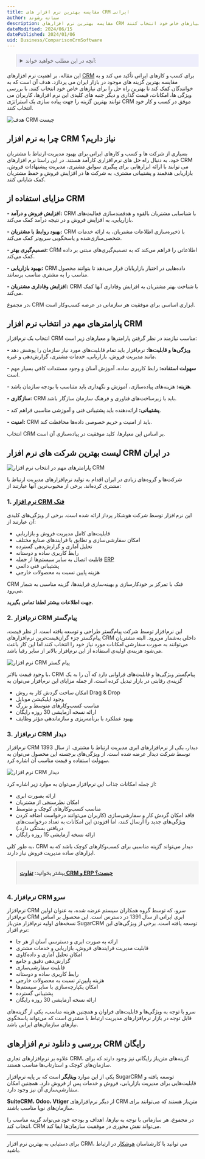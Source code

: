 ```yaml
---
title: مقایسه بهترین نرم افزار های CRM ایرانی
author: سمانه رشوند
description: مقایسه بهترین نرم افزارهای CRM از نظر امکانات، قیمت و... برای کسب و کارهای ایرانی با هدف آنکه به خوانندگان کمک کند تا بهترین راه حل را برای نیازهای خاص خود انتخاب کنند.
dateModified: 2024/06/15
datePublished: 2024/01/06
uid: Business/ComparisonCrmSoftware
---
```

<blockquote style="background-color:#eeeefc; padding:0.5rem">

<details>
  <summary>آنچه در این مطلب خواهید خواند:</summary>
  <ul>
    <li>چرا به نرم افزار CRM نیاز داریم؟</li>
    <li>مزایای استفاده از CRM</li>
    <li>پارامترهای مهم در انتخاب نرم افزار CRM</li>
    <li>لیست بهترین شرکت های نرم افزار CRM در ایران</li>
    <ul>
      <li>نرم افزار CRM فنک</li>
      <li>نرم افزار CRM پیام گستر</li>
      <li>نرم افزار CRM دیدار</li>
      <li>نرم افزار CRM سرو</li>
    </ul>
    <li>دانلود نرم افزار CRM رایگان</li>
  </ul>
</details>

</blockquote>

این مقاله، بر اهمیت نرم افزارهای <a href="https://www.hooshkar.com/Wiki/Business/WhatIsCrm" target="_blank">CRM</a> برای کسب و کارهای ایرانی تأکید می کند و به مقایسه بهترین گزینه های موجود در بازار ایران می پردازد. هدف آن است که به خوانندگان کمک کند تا بهترین راه حل را برای نیازهای خاص خود انتخاب کنند. با بررسی ویژگی ها، امکانات، قیمت گذاری و دیگر جنبه های کلیدی این نرم افزارها، کاربران می توانند بهترین گزینه را جهت پیاده سازی یک استراتژی CRM موفق در کسب و کار خود انتخاب کنند.

![هدف CRM چیست](./Images/ComparisonCrmSoftware-01.webp)

## چرا به نرم افزار CRM نیاز داریم؟

بسیاری از شرکت ها و کسب و کارهای ایرانی برای بهبود مدیریت ارتباط با مشتریان خود، به دنبال راه حل های نرم افزاری کارآمد هستند. در این راستا نرم افزارهای CRM می توانند با ارائه ابزارهایی برای پیگیری سوابق مشتری، مدیریت پیشنهادات فروش، بازاریابی هدفمند و پشتیبانی مشتری، به شرکت ها در افزایش فروش و حفظ مشتریان کمک شایانی کنند.

## مزایای استفاده از CRM

**- افزایش فروش و درآمد:** CRM با شناسایی مشتریان بالقوه و هدفمندسازی فعالیت‌های بازاریابی، به افزایش فروش و در نتیجه درآمد کمک می‌کند.

**- بهبود روابط با مشتریان:** CRM با ذخیره‌سازی اطلاعات مشتریان، به ارائه خدمات شخصی‌سازی‌شده و پاسخگویی سریع‌تر کمک می‌کند.

**- تصمیم‌گیری بهتر:** CRM اطلاعاتی را فراهم می‌کند که به تصمیم‌گیری‌های مبتنی بر داده کمک می‌کند.

**- بهبود بازاریابی:** CRM داده‌هایی در اختیار بازاریابان قرار می‌دهد تا بتوانند محصول مناسب را به مشتری مناسب برسانند. 

**- افزایش وفاداری مشتریان:** CRM با شناخت بهتر مشتریان به افزایش وفاداری آنها کمک می‌کند.

در مجموع، CRM ابزاری اساسی برای موفقیت هر سازمانی در عرصه کسب‌وکار است.


## پارامترهای مهم در انتخاب نرم افزار CRM

انتخاب یک نرم‌افزار CRM مناسب نیازمند در نظر گرفتن پارامترها و معیارهای زیر است:

**- ویژگی‌ها و قابلیت‌ها:** نرم‌افزار باید تمام قابلیت‌های مورد نیاز سازمان را پوشش دهد مانند مدیریت فروش، بازاریابی، خدمات مشتری، گزارش‌دهی و غیره.

**- سهولت استفاده:** رابط کاربری ساده، آموزش آسان و وجود مستندات کافی بسیار مهم است. 

**- هزینه:** هزینه‌های پیاده‌سازی، آموزش و نگهداری باید متناسب با بودجه سازمان باشد.

**- سازگاری:** CRM باید با زیرساخت‌های فناوری و فرهنگ سازمان سازگار باشد.

**- پشتیبانی:** ارائه‌دهنده باید پشتیبانی فنی و آموزشی مناسبی فراهم کند.

**- امنیت:** CRM باید از امنیت و حریم خصوصی داده‌ها محافظت کند.

انتخاب CRM بر اساس این معیارها، کلید موفقیت در پیاده‌سازی آن است.

## لیست بهترین شرکت های نرم افزار CRM در ایران

![پارامترهای مهم در انتخاب نرم افزار CRM](./Images/ComparisonCrmSoftware-02.webp)

شرکت‌ها و گروه‌های زیادی در ایران اقدام به تولید نرم‌افزارهای مدیریت ارتباط با مشتری کرده‌اند. برخی از محبوب‌ترین آنها عبارتند از:

### 1. <a href="https://www.hooshkar.com/Software/Fennec/Module/CRM" target="_blank">نرم افزار  CRM فنک</a>

این نرم‌افزار توسط شرکت هوشکار پرداز ارائه شده است. برخی از ویژگی‌های کلیدی آن عبارتند از:

-	قابلیت‌های کامل مدیریت فروش و بازاریابی
-	امکان سفارشی‌سازی و تطابق با فرایندهای صنایع مختلف
-	تحلیل آماری و گزارش‌دهی گسترده 
-	رابط کاربری ساده و دوستانه
-	قابلیت اتصال به سایر سیستم‌ها از جمله <a href="https://www.hooshkar.com/Software/Fennec" target="_blank">ERP</a>
-	پشتیبانی فنی دائمی
-	هزینه پایین نسبت به محصولات خارجی

CRM فنک با تمرکز بر خودکارسازی و بهینه‌سازی فرایندها، گزینه مناسبی به شمار می‌رود.

**جهت اطلاعات بیشتر لطفا تماس بگیرید.**

### 2. نرم‌افزار CRM پیام‌گستر
این نرم‌افزار توسط شرکت پیام‌گستر طراحی و توسعه یافته است. از نظر قیمت، پیام‌گستر جزء گران‌قیمت‌ترین نرم‌افزارهای CRM داخلی به‌شمار می‌رود. البته مشتریان می‌توانند به صورت سفارشی امکانات مورد نیاز خود را انتخاب کنند اما این کار باعث می‌شود هزینه‌ی اولیه‌ی استفاده از این نرم‌افزار بالاتر از سایر رقبا باشد.

![نرم افزار CRM پیام گستر](./Images/ComparisonCrmSoftware-03.webp)

با وجود قیمت بالاتر،  CRM پیام‌گستر ویژگی‌ها و قابلیت‌های فراوانی دارد که آن را به یک گزینه‌ی رقابتی در بازار تبدیل کرده است. از جمله مزایای این نرم‌افزار می‌توان به 

- امکان ساخت گردش کار به روش Drag & Drop
- وجود اپلیکیشن موبایل
- مناسب کسب‌وکارهای متوسط و بزرگ
- ارائه نسخه آزمایشی 30 روزه رایگان
- بهبود عملکرد با برنامه‌ریزی و سازماندهی مؤثر وظایف
### 3. نرم‌افزار CRM دیدار

نرم‌افزار CRM دیدار، یکی از نرم‌افزارهای ابری مدیریت ارتباط با مشتری، از سال 1393 توسط شرکت دیدار عرضه شده است. از ویژگی‌های برجسته این محصول می‌توان به سهولت استفاده و قیمت مناسب آن اشاره کرد.

![نرم افزار CRM دیدار](./Images/ComparisonCrmSoftware-04.webp)

از جمله امکانات جذاب این نرم‌افزار می‌توان به موارد زیر اشاره کرد:

- ارائه بصورت ابری
- امکان نظرسنجی از مشتریان
- مناسب کسب‌وکارهای کوچک و متوسط
- فاقد امکان گردش کار و سفارشی‌سازی (کاربران می‌توانند درخواست اضافه کردن ویژگی‌های جدید را ارسال کنند، اما افزودن این امکانات به تعداد درخواست‌های دریافتی بستگی دارد.)
- ارائه نسخه آزمایشی 15 روزه رایگان 
 
به طور کلی، CRM دیدار می‌تواند گزینه مناسبی برای کسب‌وکارهای کوچک باشد که به ابزارهای ساده مدیریت فروش نیاز دارند.

<blockquote style="background-color:#f5f5f5; padding:0.5rem">
<p><strong>بیشتر بخوانید: <a href="https://www.hooshkar.com/Wiki/Business/CrmAndErpDifferences" target="_blank">تفاوت CRM و ERP چیست؟</a></p></strong></blockquote>

### 4. نرم‌افزار CRM سرو

نرم‌افزار CRM سرو، که توسط گروه همکاران سیستم عرضه شده، به عنوان اولین نرم‌افزار CRM ابری ایرانی از سال 1391 در دسترس است. این محصول بر اساس نسخه‌های اولیه نرم‌افزار متن‌باز SugarCRM توسعه یافته است.
برخی از ویژگی‌های این نرم افزار:

- ارائه به صورت ابری و دسترسی آسان از هر جا 
- قابلیت مدیریت فرایندهای فروش، بازاریابی و خدمات مشتری
- امکان تحلیل آماری و داده‌کاوی 
- گزارش‌دهی دقیق و جامع
- قابلیت سفارشی‌سازی 
- رابط کاربری ساده و دوستانه
- هزینه پایین‌تر نسبت به محصولات خارجی
- امکان یکپارچه‌سازی با سایر سیستم‌ها
- پشتیبانی گسترده
- ارائه نسخه آزمایشی 30 روزه رایگان

سرو با توجه به ویژگی‌ها و قابلیت‌های فراوان و همچنین هزینه مناسب، یکی از گزینه‌های قابل توجه در بازار نرم‌افزارهای مدیریت ارتباط با مشتری است که می‌تواند پاسخگوی نیازهای سازمان‌های ایرانی باشد.

## بررسی و دانلود نرم افزارهای CRM رایگان

علاوه بر نرم‌افزارهای تجاری CRM، گزینه‌های متن‌باز رایگانی نیز وجود دارند که برای سازمان‌های کوچک و استارتاپ‌ها مناسب هستند.

یکی از این موارد **ویتایگر** است که بر پایه نرم‌افزار SugarCRM توسعه یافته و قابلیت‌هایی برای مدیریت بازاریابی، فروش و خدمات پس از فروش دارد. همچنین امکان سفارشی‌سازی آن نیز وجود دارد.

**SuiteCRM، Odoo، Vtiger** از دیگر نرم‌افزارهای CRM متن‌باز هستند که می‌توانند برای سازمان‌های نوپا مناسب باشند.

در مجموع، هر سازمانی با توجه به نیازها، اهداف و بودجه خود می‌تواند گزینه مناسب را انتخاب کند. CRM می‌تواند نقش محوری در موفقیت سازمان‌ها ایفا کند.

---
برای دستیابی به بهترین نرم افزار CRM، می توانید با کارشناسان <a href="https://www.hooshkar.com" target="_blank">هوشکار</a> در ارتباط باشید.